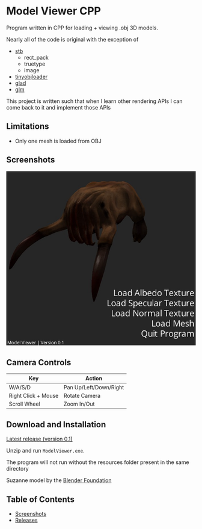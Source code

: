 # Model Viewer CPP

Program written in CPP for loading + viewing .obj 3D models.

Nearly all of the code is original with the exception of
- [stb](https://github.com/nothings/stb)
  - rect_pack
  - truetype
  - image
- [tinyobjloader](https://github.com/tinyobjloader/tinyobjloader)
- [glad](https://github.com/Dav1dde/glad)
- [glm](https://github.com/g-truc/glm)

This project is written such that when I learn other rendering APIs I can come back to it and implement those APIs

## Limitations
- Only one mesh is loaded from OBJ

## Screenshots

![Version 0.1](screenshots/ver0.1/scr01.jpeg)

## Camera Controls
| Key                 | Action                 |
|---------------------|------------------------|
| W/A/S/D             | Pan Up/Left/Down/Right |
| Right Click + Mouse | Rotate Camera          |
| Scroll Wheel        | Zoom In/Out            |

## Download and Installation

[Latest release (version 0.1)](releases/ModelViewer_ver0_1.zip)

Unzip and run `ModelViewer.exe`.

The program will not run without the resources folder present in the same directory

Suzanne model by the [Blender Foundation](https://www.blender.org/)

## Table of Contents
- [Screenshots](screenshots)
- [Releases](releases)
